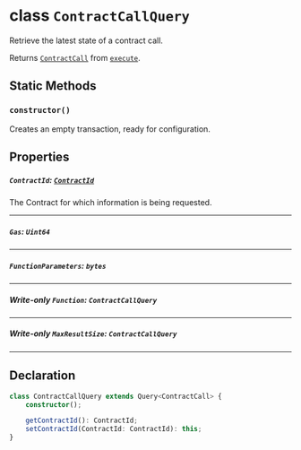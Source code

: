 # class `ContractCallQuery`

Retrieve the latest state of a contract call.


Returns [`ContractCall`](./ContractCall.md) from [`execute`](../Query.md).

## Static Methods

### `constructor()`

Creates an empty transaction, ready for configuration.

## Properties

##### `ContractId`: [`ContractId`](reference/contract/ContractId.md)

The Contract for which information is being requested.

---

##### `Gas`: `Uint64`

---

##### `FunctionParameters`: `bytes`

---

##### **Write-only** `Function`: `ContractCallQuery`

---

##### **Write-only** `MaxResultSize`: `ContractCallQuery`

---

## Declaration

```typescript
class ContractCallQuery extends Query<ContractCall> {
    constructor();

    getContractId(): ContractId;
    setContractId(ContractId: ContractId): this;
}
```
